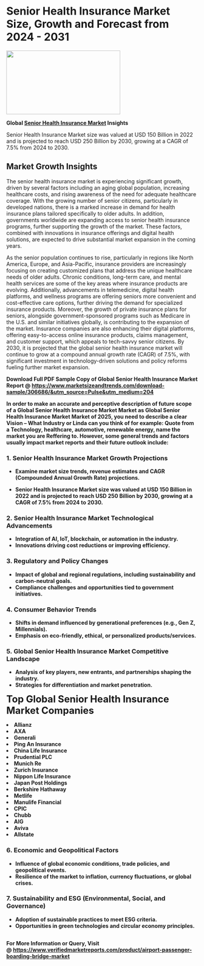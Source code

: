<H1>Senior Health Insurance Market Size, Growth and Forecast from 2024 - 2031</H1><img class="aligncenter size-medium wp-image-584254" src="https://thirdeyenews.in/wp-content/uploads/2024/09/Global-Market-Research-300x168.jpeg" alt="" width="300" height="168" /><p><strong>Global&nbsp;<a href="https://www.marketsizeandtrends.com/download-sample/306686/&amp;utm_source=Pulse&amp;utm_medium=204">Senior Health Insurance Market</a> Insights</strong></p><p>Senior Health Insurance Market size was valued at USD 150 Billion in 2022 and is projected to reach USD 250 Billion by 2030, growing at a CAGR of 7.5% from 2024 to 2030.</p><p><h2>Market Growth Insights</h2> <p>The senior health insurance market is experiencing significant growth, driven by several factors including an aging global population, increasing healthcare costs, and rising awareness of the need for adequate healthcare coverage. With the growing number of senior citizens, particularly in developed nations, there is a marked increase in demand for health insurance plans tailored specifically to older adults. In addition, governments worldwide are expanding access to senior health insurance programs, further supporting the growth of the market. These factors, combined with innovations in insurance offerings and digital health solutions, are expected to drive substantial market expansion in the coming years.</p> <p><strong></strong></p> <p>As the senior population continues to rise, particularly in regions like North America, Europe, and Asia-Pacific, insurance providers are increasingly focusing on creating customized plans that address the unique healthcare needs of older adults. Chronic conditions, long-term care, and mental health services are some of the key areas where insurance products are evolving. Additionally, advancements in telemedicine, digital health platforms, and wellness programs are offering seniors more convenient and cost-effective care options, further driving the demand for specialized insurance products. Moreover, the growth of private insurance plans for seniors, alongside government-sponsored programs such as Medicare in the U.S. and similar initiatives globally, is contributing to the expansion of the market. Insurance companies are also enhancing their digital platforms, offering easy-to-access online insurance products, claims management, and customer support, which appeals to tech-savvy senior citizens. By 2030, it is projected that the global senior health insurance market will continue to grow at a compound annual growth rate (CAGR) of 7.5%, with significant investment in technology-driven solutions and policy reforms fueling further market expansion.</p> <p><strong></p><p><span class=""><strong>Download Full PDF Sample Copy of Global Senior Health Insurance Market Report</strong> @ <a href="https://www.marketsizeandtrends.com/download-sample/306686/&amp;utm_source=Pulse&amp;utm_medium=204" target="_blank">https://www.marketsizeandtrends.com/download-sample/306686/&amp;utm_source=Pulse&amp;utm_medium=204</a></span></p><p>In order to make an accurate and perceptive description of future scope of a Global&nbsp;Senior Health Insurance Market Market as Global&nbsp;Senior Health Insurance Market Market of 2025, you need to describe a clear Vision &ndash; What Industry or Linda can you think of for example: Quote from a Technology, healthcare, automotive, renewable energy, name the market you are Reffering to. However, some general trends and factors usually impact market reports and their future outlook include:</p><h3>1.&nbsp;<strong>Senior Health Insurance Market Growth Projections</strong></h3><ul><li>Examine market size trends, revenue estimates and CAGR (Compounded Annual Growth Rate) projections.</li><li><p>Senior Health Insurance Market size was valued at USD 150 Billion in 2022 and is projected to reach USD 250 Billion by 2030, growing at a CAGR of 7.5% from 2024 to 2030.</p></li></ul><h3>2.&nbsp;<strong>Senior Health Insurance Market Technological Advancements</strong></h3><ul><li>Integration of AI, IoT, blockchain, or automation in the industry.</li><li>Innovations driving cost reductions or improving efficiency.</li></ul><h3>3.&nbsp;<strong>Regulatory and Policy Changes</strong></h3><ul><li>Impact of global and regional regulations, including sustainability and carbon-neutral goals.</li><li>Compliance challenges and opportunities tied to government initiatives.</li></ul><h3>4.&nbsp;<strong>Consumer Behavior Trends</strong></h3><ul><li>Shifts in demand influenced by generational preferences (e.g., Gen Z, Millennials).</li><li>Emphasis on eco-friendly, ethical, or personalized products/services.</li></ul><h3>5.&nbsp;<strong>Global Senior Health Insurance Market Competitive Landscape</strong></h3><ul><li>Analysis of key players, new entrants, and partnerships shaping the industry.</li><li>Strategies for differentiation and market penetration.</li></ul><p data-pm-slice="1 1 []"><span style="color: inherit; font-family: inherit; font-size: 25px;">Top Global Senior Health Insurance Market Companies</span></p><div class="" data-test-id=""><p><li>Allianz</li><li> AXA</li><li> Generali</li><li> Ping An Insurance</li><li> China Life Insurance</li><li> Prudential PLC</li><li> Munich Re</li><li> Zurich Insurance</li><li> Nippon Life Insurance</li><li> Japan Post Holdings</li><li> Berkshire Hathaway</li><li> Metlife</li><li> Manulife Financial</li><li> CPIC</li><li> Chubb</li><li> AIG</li><li> Aviva</li><li> Allstate</li></p></div><h3>6.&nbsp;<strong>Economic and Geopolitical Factors</strong></h3><ul><li>Influence of global economic conditions, trade policies, and geopolitical events.</li><li>Resilience of the market to inflation, currency fluctuations, or global crises.</li></ul><h3>7.&nbsp;<strong>Sustainability and ESG (Environmental, Social, and Governance)</strong></h3><ul><li>Adoption of sustainable practices to meet ESG criteria.</li><li>Opportunities in green technologies and circular economy principles.</li></ul><h2><strong style="font-size: 14px;">For More Information or Query, Visit @&nbsp;</strong><a style="background-color: #ffffff; font-size: 14px;" href="https://www.marketsizeandtrends.com/report/senior-health-insurance-market/" target="_blank">https://www.verifiedmarketreports.com/product/airport-passenger-boarding-bridge-market</a></h2>
